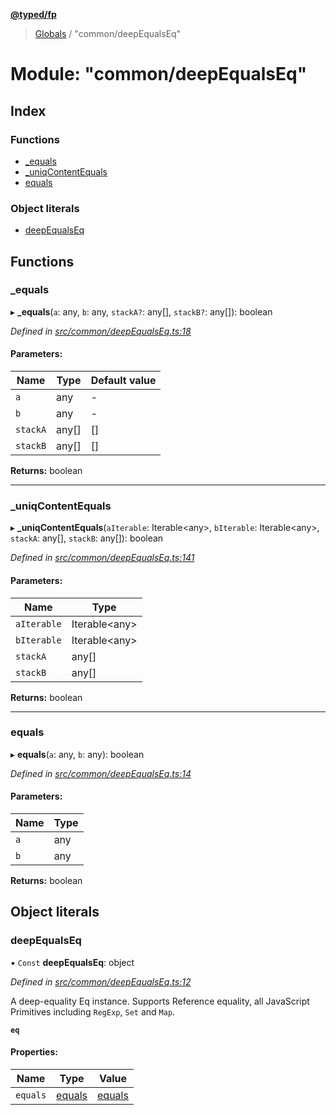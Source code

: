 **[@typed/fp](../README.md)**

> [Globals](../globals.md) / "common/deepEqualsEq"

# Module: "common/deepEqualsEq"

## Index

### Functions

* [\_equals](_common_deepequalseq_.md#_equals)
* [\_uniqContentEquals](_common_deepequalseq_.md#_uniqcontentequals)
* [equals](_common_deepequalseq_.md#equals)

### Object literals

* [deepEqualsEq](_common_deepequalseq_.md#deepequalseq)

## Functions

### \_equals

▸ **_equals**(`a`: any, `b`: any, `stackA?`: any[], `stackB?`: any[]): boolean

*Defined in [src/common/deepEqualsEq.ts:18](https://github.com/TylorS/typed-fp/blob/6ccb290/src/common/deepEqualsEq.ts#L18)*

#### Parameters:

Name | Type | Default value |
------ | ------ | ------ |
`a` | any | - |
`b` | any | - |
`stackA` | any[] | [] |
`stackB` | any[] | [] |

**Returns:** boolean

___

### \_uniqContentEquals

▸ **_uniqContentEquals**(`aIterable`: Iterable\<any>, `bIterable`: Iterable\<any>, `stackA`: any[], `stackB`: any[]): boolean

*Defined in [src/common/deepEqualsEq.ts:141](https://github.com/TylorS/typed-fp/blob/6ccb290/src/common/deepEqualsEq.ts#L141)*

#### Parameters:

Name | Type |
------ | ------ |
`aIterable` | Iterable\<any> |
`bIterable` | Iterable\<any> |
`stackA` | any[] |
`stackB` | any[] |

**Returns:** boolean

___

### equals

▸ **equals**(`a`: any, `b`: any): boolean

*Defined in [src/common/deepEqualsEq.ts:14](https://github.com/TylorS/typed-fp/blob/6ccb290/src/common/deepEqualsEq.ts#L14)*

#### Parameters:

Name | Type |
------ | ------ |
`a` | any |
`b` | any |

**Returns:** boolean

## Object literals

### deepEqualsEq

▪ `Const` **deepEqualsEq**: object

*Defined in [src/common/deepEqualsEq.ts:12](https://github.com/TylorS/typed-fp/blob/6ccb290/src/common/deepEqualsEq.ts#L12)*

A deep-equality Eq instance.
Supports Reference equality, all JavaScript Primitives including `RegExp`, `Set` and `Map`.

**`eq`** 

#### Properties:

Name | Type | Value |
------ | ------ | ------ |
`equals` | [equals](_common_deepequalseq_.md#equals) | [equals](_common_deepequalseq_.md#equals) |
